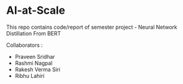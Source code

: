 # AI-at-Scale
This repo contains code/report of semester project - Neural Network Distillation From BERT


Collaborators : 
- Praveen Sridhar
- Rashmi Nagpal
- Rakesh Verma Siri
- Ribhu Lahiri
